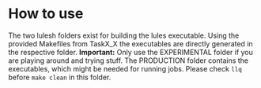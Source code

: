 # How to use
The two lulesh folders exist for building the lules executable. Using the provided Makefiles from TaskX_X the executables are directly generated in the respective folder. **Important:** Only use the EXPERIMENTAL folder if you are playing around and trying stuff. The PRODUCTION folder contains the executables, which might be needed for running jobs. Please check ```llq``` before ```make clean``` in this folder.
